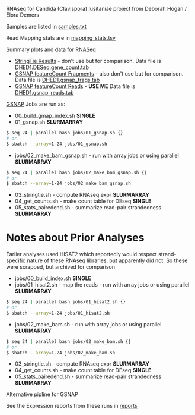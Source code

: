 RNAseq for Candida (Clavispora) lusitaniae project from Deborah Hogan / Elora Demers

Samples are listed in [samples.txt](samples.txt)

Read Mapping stats are in [mapping_stats.tsv](mapping_stats.tsv)

Summary plots and data for RNASeq
* [StringTie Results](plots/RNASeq_stringtieFrags.pdf) - don't use but for comparison. Data file is [DHED1.DESeq.gene_count.tab](reports/DHED1.DESeq.gene_count.tab)
* [GSNAP featureCount Fragments](plots/RNASeq_featureCount_frags.pdf) - also don't use but for comparison. Data file is [DHED1.gsnap_frags.tab](reports/DHED1.gsnap_frags.tab)
* [GSNAP featureCount Reads](plots/RNASeq_featureCount_reads.pdf) - __USE ME__ Data file is [DHED1.gsnap_reads.tab](reports/DHED1.gsnap_reads.tab)

[GSNAP](http://research-pub.gene.com/gmap/) Jobs are run as:

* 00_build_gmap_index.sh **SINGLE**
* 01_gsnap.sh **SLURMARRAY**
```bash
$ seq 24 | parallel bash jobs/01_gsnap.sh {}
# or
$ sbatch --array=1-24 jobs/01_gsnap.sh
```
* jobs/02_make_bam_gsnap.sh - run with array jobs or using parallel **SLURMARRAY**
```bash
$ seq 24 | parallel bash jobs/02_make_bam_gsnap.sh {}
# or
$ sbatch --array=1-24 jobs/02_make_bam_gsnap.sh
```
* 03_stringtie.sh - compute RNAseq expr **SLURMARRAY**
* 04_get_counts.sh - make count table for DEseq **SINGLE**
* 05_stats_pairedend.sh - summarize read-pair strandedness **SLURMARRAY**

Notes about Prior Analyses
====
Earlier analyses used HISAT2 which reportedly would respect strand-specific nature of these RNAseq libraries, but apparently did not. So these were scrapped, but archived for comparison
* jobs/00_build_index.sh **SINGLE**
* jobs/01_hisat2.sh - map the reads - run with array jobs or using parallel **SLURMARRAY**
```bash
$ seq 24 | parallel bash jobs/01_hisat2.sh {}
# or
$ sbatch --array=1-24 jobs/01_hisat2.sh
```
* jobs/02_make_bam.sh  - run with array jobs or using parallel **SLURMARRAY**
```bash
$ seq 24 | parallel bash jobs/02_make_bam.sh {}
# or
$ sbatch --array=1-24 jobs/02_make_bam.sh
```

* 03_stringtie.sh - compute RNAseq expr **SLURMARRAY**
* 04_get_counts.sh - make count table for DEseq **SINGLE**
* 05_stats_pairedend.sh - summarize read-pair strandedness **SLURMARRAY**

Alternative pipline for GSNAP

See the Expression reports from these runs in [reports](reports)
